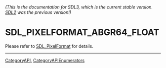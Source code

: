 ###### (This is the documentation for SDL3, which is the current stable version. [SDL2](https://wiki.libsdl.org/SDL2/) was the previous version!)
# SDL_PIXELFORMAT_ABGR64_FLOAT

Please refer to [SDL_PixelFormat](SDL_PixelFormat) for details.

----
[CategoryAPI](CategoryAPI), [CategoryAPIEnumerators](CategoryAPIEnumerators)

